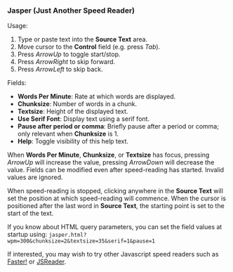### Jasper (Just Another Speed Reader)

Usage:
1. Type or paste text into the __Source Text__ area.
1. Move cursor to the __Control__ field (e.g. press _Tab_).
1. Press _ArrowUp_ to toggle start/stop.
1. Press _ArrowRight_ to skip forward.
1. Press _ArrowLeft_ to skip back.

Fields:
* __Words Per Minute__: Rate at which words are displayed.
* __Chunksize__: Number of words in a chunk.
* __Textsize__: Height of the displayed text.
* __Use Serif Font__: Display text using a serif font.
* __Pause after period or comma__: Briefly pause after a period or comma; only relevant when __Chunksize__ is 1.
* __Help__: Toggle visibility of this help text.

When __Words Per Minute__, __Chunksize__, or __Textsize__ has focus, pressing _ArrowUp_ will increase the value, pressing _ArrowDown_ will decrease the value. Fields can be modified even after speed-reading has started. Invalid values are ignored.

When speed-reading is stopped, clicking anywhere in the __Source Text__ will set the position at which speed-reading will commence. When the cursor is positioned after the last word in __Source Text__, the starting point is set to the start of the text.

If you know about HTML query parameters, you can set the field values at startup
using: `jasper.html?wpm=300&chunksize=2&textsize=35&serif=1&pause=1`

If interested, you may wish to try other Javascript speed readers such as [Faster!](https://www.fsavard.com/code/speedread/) or [JSReader](https://github.com/royha/jsreader).
